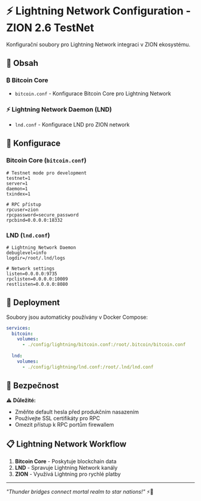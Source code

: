 # ⚡ Lightning Network Configuration - ZION 2.6 TestNet

Konfigurační soubory pro Lightning Network integraci v ZION ekosystému.

## 📁 **Obsah**

### ₿ **Bitcoin Core**
- `bitcoin.conf` - Konfigurace Bitcoin Core pro Lightning Network

### ⚡ **Lightning Network Daemon (LND)**
- `lnd.conf` - Konfigurace LND pro ZION network

## 🔧 **Konfigurace**

### Bitcoin Core (`bitcoin.conf`)
```properties
# Testnet mode pro development
testnet=1
server=1
daemon=1
txindex=1

# RPC přístup
rpcuser=zion
rpcpassword=secure_password
rpcbind=0.0.0.0:18332
```

### LND (`lnd.conf`)
```properties
# Lightning Network Daemon
debuglevel=info
logdir=/root/.lnd/logs

# Network settings
listen=0.0.0.0:9735
rpclisten=0.0.0.0:10009
restlisten=0.0.0.0:8080
```

## 🚀 **Deployment**

Soubory jsou automaticky používány v Docker Compose:

```yaml
services:
  bitcoin:
    volumes:
      - ./config/lightning/bitcoin.conf:/root/.bitcoin/bitcoin.conf
  
  lnd:
    volumes:
      - ./config/lightning/lnd.conf:/root/.lnd/lnd.conf
```

## 🔐 **Bezpečnost**

⚠️ **Důležité:**
- Změňte default hesla před produkčním nasazením
- Používejte SSL certifikáty pro RPC
- Omezit přístup k RPC portům firewallem

## 📋 **Lightning Network Workflow**

1. **Bitcoin Core** - Poskytuje blockchain data
2. **LND** - Spravuje Lightning Network kanály  
3. **ZION** - Využívá Lightning pro rychlé platby

---

*"Thunder bridges connect mortal realm to star nations!"* ⚡🌟